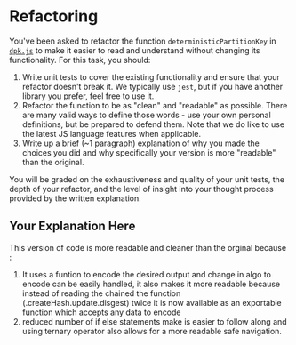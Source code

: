 # Refactoring

You've been asked to refactor the function `deterministicPartitionKey` in [`dpk.js`](dpk.js) to make it easier to read and understand without changing its functionality. For this task, you should:

1. Write unit tests to cover the existing functionality and ensure that your refactor doesn't break it. We typically use `jest`, but if you have another library you prefer, feel free to use it.
2. Refactor the function to be as "clean" and "readable" as possible. There are many valid ways to define those words - use your own personal definitions, but be prepared to defend them. Note that we do like to use the latest JS language features when applicable.
3. Write up a brief (~1 paragraph) explanation of why you made the choices you did and why specifically your version is more "readable" than the original.

You will be graded on the exhaustiveness and quality of your unit tests, the depth of your refactor, and the level of insight into your thought process provided by the written explanation.

## Your Explanation Here

This version of code is more readable and cleaner than the orginal because :

1. It uses a funtion to encode the desired output and change in algo to encode can be easily handled, it also makes it more readable because instead of reading the chained the function (.createHash.update.disgest) twice it is now available as an exportable function which accepts any data to encode
2. reduced number of if else statements make is easier to follow along and using ternary operator also allows for a more readable safe navigation.
